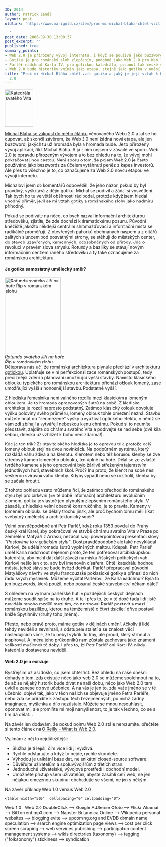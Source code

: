 ```yaml
---
ID: 2014
author: Patrick Zandl
layout: post
oldlink: 'https://www.marigold.cz/item/proc-mi-michal-blaha-chtel-vzit-gotiku-a-jaky-je-jeji-vztah-k-webu-2-0

  '
post_date: 2006-09-30 13:00:37
post_excerpt: ''
published: true
summary_points:
- Web 2.0 je přirozený vývoj internetu, i když se používá jako buzzword.
- Gotika je pro románský sloh zlepšením, podobně jako Web 2.0 pro Web 1.0.
- Parléř nadchnul Karla IV. pro gotickou katedrálu, posunul tak české stavebnictví.
- Web 2.0 bude historiky vnímán jako etapa, stejně jako gotika v umění.
title: "Proč mi Michal Bláha chtěl vzít gotiku a jaký je její vztah k Webu"
  2.0
---
```


<div class="rightbox"><img src="/wp-content/uploads/20060930-90px-Saint_Vitus_Cathedral_in_Prague.jpg" alt="Katedrála svatého Víta" width="90" height="120" /></div><p><a href="http://blog.vyvojar.cz/michal/articles/9318.aspx">Michal Bláha se zakousl do mého článku</a> věnovaného Webu 2.0 a jal se ho cupovat, až skončil závěrem, že Web 2.0 není žádná nová etapa, ale jen buzzword, jakých tu už hromada byla a hromada bude. Je to přirozený vývoj aplikací, říká Michal Bláha. A já s ním nejsem v zásadě ve sporu. Web 2.0 je opravdu přirozeným vývojem a to bez ohledu na to, že vývoj mohl pokračovat jinou cestou. Není sporu o tom, že pojem Web 2.0 je často používáno jako buzzwords za účelem vytáhnutí peněz z kapes investorů. Ale přes to všechno je to, co označujeme za Web 2.0 novou etapou ve vývoji internetu. </p>

<p>Michalovi jsem do komentářů odpověděl, že jeho názor, pokud by byl pravdivý, vyškrtává z dějin gotiku. Michal se podivil a žádal si vysvětlení. Tak bych ho tu ve větší obšírnosti rád podal, protože když jsem hledal vhodný příměr, jevil se mi vztah gotiky a románského slohu jako nadmíru příhodný. </p>

<p>Pokud se podíváte na něco, co bych nazval informační architekturou středověku, zjistíte, že zde dochází k dramatickému posunu. Původní kněžiště jakožto někdejší centrální shromažďovací a informační místa se radikálně proměňují. Z otevřených pahorků obehnaných náspem a z oltářů zalitých sluncem pod posvátnými stromy, se stěhují do městských center, do staveb uzavřených, kamenných, odosobněných od přírody. Jde o revoluci v pravém slova smyslu. Rotundy a baziliky se stávají novým informačním centrem raného středověku a ty také označujeme za románskou architekturu.
</p>

<!--more--><h4>Je gotika samostatný umělecký směr?</h4>
<p><div class="rightbox"><img src="/wp-content/uploads/20060930-180px-Rotunda_na_Ripu.jpg" alt="Rotunda svatého Jiří na hoře Říp v románském slohu" width="180" height="248" /><br/><i>Rotunda svatého Jiří na hoře<br/> Říp v románském slohu</i></div>Dějeprava nás učí, že <a href="http://cs.wikipedia.org/wiki/Románská_architektura">románská architektura</a> plynule přechází v <a href="http://cs.wikipedia.org/wiki/Gotická_architektura">architekturu gotickou</a>. Uplatňuje se v ní perfekcionalizace románských postupů, tedy preciznější zdění a plánování umožňující vyšší stavby. Namísto klasického oblouku typického pro románskou architekturu přichází oblouk lomený, zase umožňující vyšší a honosnější stavbu. Podstatně vyšší. </p>

<p>Z hlediska řemeslníka není valného rozdílu mezi klasickým a lomeným obloukem. Je to hromada opracovaných šutrů na sobě. Z hlediska architekta je rozdíl naprosto podstatný. Zatímco klasický oblouk dovoluje výšku poloviny svého průměru, lomený oblouk tohle omezení nezná. Stavbu můžete hnát do "neomezené" výšky a využívat optického efektu, v němž se vám zdi zbíhají a vytvářejí nebeskou klenu chrámu. Pokud si to neumíte představit, zajděte do chrámu svatého Víta a podívejte se nad sebe (dvě kila sebou, dneska už vzhlížet k bohu není zdarma!).</p>

<p>Kde je ten trik? Ze stavitelského hlediska je to opravdu trik, protože celý lomený oblouk stojí na dvou novinkách. Na podpůrném systému, který rozkládá váhu zdiva a na klenotu. Klenotem nebo též korunou klenby se zve středový kámen lomeného oblouku, ten úplně na hoře. Dělal se ze zvláště tvrdého kamene a jeho opracování bylo žárlivě střeženým tajemstvím jednotlivých hutí, stavebních škol. Proč? Inu proto, že klenot na sobě nesl veškerou svíravou váhu klenby. Kdyby vypadl nebo se rozdrolil, klenba by se začala hroutit. </p>

<p>Z tohoto pohledu vzato můžeme říci, že zatímco přechod do románského stylu byl pro církevní (=v té době informačn) architekturu revolučním zlomem, gotika je vlastně jen plynulým zlepšením románského stylu. V zásadě, z hlediska velmi obecně konstrukčního, je to pravda. Kameny v lomeném oblouku se dělaly trochu jinak, ale proč bychom tomu měli říkat svébytný umělecký a architektonický směr?</p>

<p>Velmi pravděpodobně ani Petr Parléř, když roku 1353 povolal do Prahy český král Karel, aby pokračoval ve stavbě chrámu svatého Víta v Praze po zemřelém Matyáši z Arrasu, nezačal svoji powerpointovou presentaci slovy <em>"Postavíme to v gotickém stylu"</em>. Dost pravděpodobně ale také nevykládal Karlovi, že udělá hromadu šutrů vyplněných maltou. Kdepak. Petr Parléř uměl Karla nadchnout nejenom proto, že ten potřeboval arcibiskupskou katedrálu, aby mohl dát další závaží na misku říšských politických vah. Karlovi nešlo jen o to, aby byl jmenován císařem. Chtěl katedrálu hodnou města, jehož sláva se bude hvězd dotýkat. Parléř přepracoval původní Matyášovy návrhy ve stylu francouzské poklasické gotiky a přinesl do nich řadu svých myšlenek. Můžeme vyčítat Parléřovi, že Karla nadchnul? Byla to jen buzzwords, která použil, nebo posunul české stavebnictví někam dále?</p>

<p>S ohledem na význam parléřské huti v pozdějších českých dějinách můžeme soudit spíše na to druhé. A to i přes to, že v té době řada lidí jistě neviděla mnoho rozdílů mezi tím, co navrhoval Parléř postavit a mezi románskou bazilikou, kterou na témže místě o čtvrt tisíciletí dříve postavil kníže Spytihněv (druhý toho jména). </p>

<p>Přesto, nebo právě proto, máme gotiku v dějinách umění. Ačkoliv ji lidé tehdy neviděli a nevnímali, s odstupem staletí a se znalostí věcí následujících víme, že to nebyl výkřik do tmy, ale proud, který strhnul a inspiroval. A jména jeho průkopníků nám zůstala zachována jako znamení velikosti myšlenek té doby. I přes to, že Petr Parléř ani Karel IV.  nikdy katedrálu dostavenou neviděli.</p>

<h4>Web 2.0 je a existuje</h4>
<p>Bystřejším už asi došlo, co jsem chtěl říct. Bez ohledu na naše dnešní dohady o tom, zda existuje něco jako web 2.0 se můžeme spolehnout na to, že až se nějaký historik bude dívat na naši dobu, něco jako Web 2.0 tam uvidí a zanese do své učebnice. A na vás je jen to, zda vaše jméno se v té učebnici objeví tak, jako v těch našich se objevuje jméno Petra Parléře, nebo zda se přiřadíte k zástupu těch bezejmenných, po nichž žádný imaginace, myšlenka a dílo nezůstalo. Můžete se mnou nesouhlasit, oponovat mi, ale promiňte mi moji namyšlenost, to je tak všechno, co se s tím dá dělat... </p>

<p>Na závěr jen dodávám, že pokud pojmu Web 2.0 stále nerozumíte, přečtěte si tento článek na <a href="http://www.oreillynet.com/pub/a/oreilly/tim/news/2005/09/30/what-is-web-20.html">O Reilly - What is Web 2.0</a>. </p>

<p>Vyjímám z něj to nejdůležitější: </p>

<ul>
<li>Služba je tí lepší, čím více lidí ji využívá.</li>
<li>Rychle odstartujte a když to nejde, rychle skončete.</li>
<li> Výhodou je unikátní báze dat, ne unikátní closed-source software. </li>
<li>Důvěřujte uživatelům a spoluvývojářům z třetích stran. </li>
<li>Jednoduché uživatelské, vývojové prostředí i obchodní model.
</li>
<li> Umožněte přístup všem uživatelům, abyste zasáhli celý web, ne jen nějakou omezenou skupinu: obchodujte se všemi, ne jen s někým.
</li>
</ul>
<p>Na závěr příklady Web 1.0 versus Web 2.0
</p>

	<table width="500"  cellspacing="0" cellpadding="0">
  <tr>
    <th width="200" align="right" scope="col">Web 1.0</th>
    <th width="59" align="center" scope="col">&nbsp;</th>
    <th width="241" align="left" scope="col">Web 2.0</th>
  </tr>
  <tr>
    <td align="right">DoubleClick</td>
    <td align="center">--&gt;</td>
    <td>Google AdSense </td>
  </tr>
  <tr>
    <td align="right">Ofoto</td>
    <td align="center">--&gt;</td>
    <td>Flickr</td>
  </tr>
  <tr>
    <td align="right">Akamai</td>
    <td align="center">--&gt;</td>
    <td>BitTorrent</td>
  </tr>
  <tr>
    <td align="right">mp3.com</td>
    <td align="center">--&gt;</td>
    <td>Napster</td>
  </tr>
  <tr>
    <td align="right">Britannica Online</td>
    <td align="center">--&gt;</td>
    <td>Wikipedia</td>
  </tr>
  <tr>
    <td align="right">personal websites</td>
    <td align="center">--&gt;</td>
    <td>blogging</td>
  </tr>
  <tr>
    <td align="right">evite</td>
    <td align="center">--&gt;</td>
    <td>upcoming.org and EVDB</td>
  </tr>
  <tr>
    <td align="right">domain name speculation</td>
    <td align="center">--&gt;</td>
    <td>search engine optimization</td>
  </tr>
  <tr>
    <td align="right">page views</td>
    <td align="center">--&gt;</td>
    <td>cost per click</td>
  </tr>
  <tr>
    <td align="right">screen scraping</td>
    <td align="center">--&gt;</td>
    <td>web services</td>
  </tr>
  <tr>
    <td align="right">publishing</td>
    <td align="center">--&gt;</td>
    <td>participation</td>
  </tr>
  <tr>
    <td align="right">content management systems</td>
    <td align="center">--&gt;</td>
    <td>wikis</td>
  </tr>
  <tr>
    <td align="right">directories (taxonomy)</td>
    <td align="center">--&gt;</td>
    <td>tagging ("folksonomy")</td>
  </tr>
  <tr>
    <td align="right">stickiness</td>
    <td align="center">--&gt;</td>
    <td>syndication</td>
  </tr>
</table>